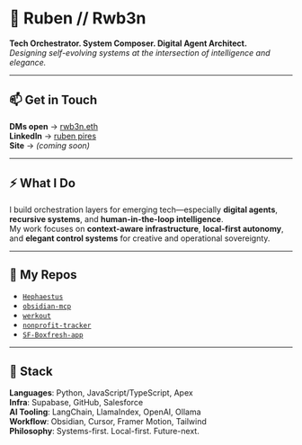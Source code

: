 # 🧬 Ruben // Rwb3n  

**Tech Orchestrator. System Composer. Digital Agent Architect.**  
_Designing self-evolving systems at the intersection of intelligence and elegance._

---
## 📫 Get in Touch  

**DMs open** → [rwb3n.eth](https://warpcast.com/rwb3n.eth)  
**LinkedIn** → [ruben pires](https://www.linkedin.com/in/ruben-pires-5a967a273/)  
**Site** → _(coming soon)_

---
## ⚡️ What I Do  

I build orchestration layers for emerging tech—especially **digital agents**, **recursive systems**, and **human-in-the-loop intelligence**.  
My work focuses on **context-aware infrastructure**, **local-first autonomy**, and **elegant control systems** for creative and operational sovereignty.

---
## 🔗 My Repos  

- [`Hephaestus`](https://github.com/Rwb3n/Hephaestus)  
- [`obsidian-mcp`](https://github.com/Rwb3n/obsidian-mcp)  
- [`werkout`](https://github.com/Rwb3n/werkout)  
- [`nonprofit-tracker`](https://github.com/Rwb3n/nonprofit-tracker)  
- [`SF-Boxfresh-app`](https://github.com/Rwb3n/SF-Boxfresh-app)

---
## 🧰 Stack

**Languages**: Python, JavaScript/TypeScript, Apex  
**Infra**: Supabase, GitHub, Salesforce  
**AI Tooling**: LangChain, LlamaIndex, OpenAI, Ollama  
**Workflow**: Obsidian, Cursor, Framer Motion, Tailwind  
**Philosophy**: Systems-first. Local-first. Future-next.

